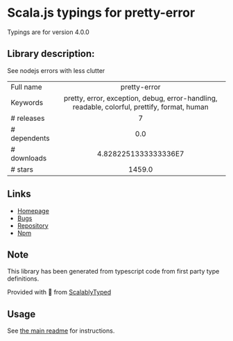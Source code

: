 
# Scala.js typings for pretty-error

Typings are for version 4.0.0

## Library description:
See nodejs errors with less clutter

|                    |                 |
| ------------------ | :-------------: |
| Full name          | pretty-error |
| Keywords           | pretty, error, exception, debug, error-handling, readable, colorful, prettify, format, human |
| # releases         | 7 |
| # dependents       | 0.0 |
| # downloads        | 4.8282251333333336E7 |
| # stars            | 1459.0 |

## Links
- [Homepage](https://github.com/AriaMinaei/pretty-error#readme)
- [Bugs](https://github.com/AriaMinaei/pretty-error/issues)
- [Repository](https://github.com/AriaMinaei/pretty-error)
- [Npm](https://www.npmjs.com/package/pretty-error)
    


## Note
This library has been generated from typescript code from first party type definitions.

Provided with :purple_heart: from [ScalablyTyped](https://github.com/oyvindberg/ScalablyTyped)

## Usage
See [the main readme](../../readme.md) for instructions.


